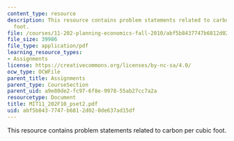 ```yaml
---
content_type: resource
description: This resource contains problem statements related to carbon per cubic
  foot.
file: /courses/11-202-planning-economics-fall-2010/abf5b8437747b6812d020de637ad15df_MIT11_202F10_pset2.pdf
file_size: 39986
file_type: application/pdf
learning_resource_types:
- Assignments
license: https://creativecommons.org/licenses/by-nc-sa/4.0/
ocw_type: OCWFile
parent_title: Assignments
parent_type: CourseSection
parent_uid: a9e80de2-fc97-6f8e-9978-55ab27cc7a2a
resourcetype: Document
title: MIT11_202F10_pset2.pdf
uid: abf5b843-7747-b681-2d02-0de637ad15df
---
```

This resource contains problem statements related to carbon per cubic foot.